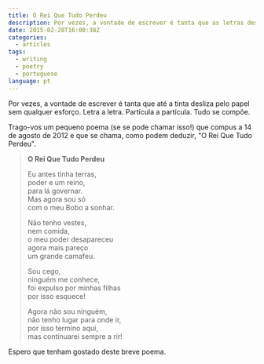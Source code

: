 ```yaml
---
title: O Rei Que Tudo Perdeu
description: Por vezes, a vontade de escrever é tanta que as letras deslizam pelo papel. Aqui está um pequeno poema, O Rei Que Tudo Perdeu, escrito em 2012.
date: 2015-02-28T16:00:38Z
categories:
  - articles
tags:
  - writing
  - poetry
  - portuguese
language: pt
---
```


Por vezes, a vontade de escrever é tanta que até a tinta desliza pelo papel sem qualquer esforço. Letra a letra. Partícula a partícula. Tudo se compõe.

<!--more-->

Trago-vos um pequeno poema (se se pode chamar isso!) que compus a 14 de agosto de 2012 e que se chama, como podem deduzir, "O Rei Que Tudo Perdeu".

> **O Rei Que Tudo Perdeu**
>
> Eu antes tinha terras,<br>
poder e um reino,<br>
para lá governar.<br>
Mas agora sou só<br>
com o meu Bobo a sonhar.
>
> Não tenho vestes,<br>
nem comida,<br>
o meu poder desapareceu<br>
agora mais pareço<br>
um grande camafeu.
>
> Sou cego,<br>
ninguém me conhece,<br>
foi expulso por minhas filhas<br>
por isso esquece!
>
> Agora não sou ninguém,<br>
não tenho lugar para onde ir,<br>
por isso termino aqui,<br>
mas continuarei sempre a rir!

Espero que tenham gostado deste breve poema.

